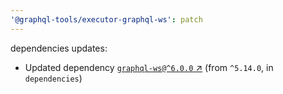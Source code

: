 ```yaml
---
'@graphql-tools/executor-graphql-ws': patch
---
```


dependencies updates: 

- Updated dependency [`graphql-ws@^6.0.0` ↗︎](https://www.npmjs.com/package/graphql-ws/v/6.0.0) (from `^5.14.0`, in `dependencies`)
